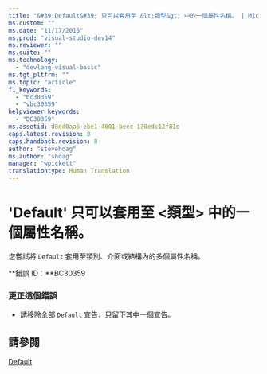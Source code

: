 ```yaml
---
title: "&#39;Default&#39; 只可以套用至 &lt;類型&gt; 中的一個屬性名稱。 | Microsoft Docs"
ms.custom: ""
ms.date: "11/17/2016"
ms.prod: "visual-studio-dev14"
ms.reviewer: ""
ms.suite: ""
ms.technology: 
  - "devlang-visual-basic"
ms.tgt_pltfrm: ""
ms.topic: "article"
f1_keywords: 
  - "bc30359"
  - "vbc30359"
helpviewer_keywords: 
  - "BC30359"
ms.assetid: d8dd0aa6-ebe1-4601-beec-130edc12f81e
caps.latest.revision: 8
caps.handback.revision: 8
author: "stevehoag"
ms.author: "shoag"
manager: "wpickett"
translationtype: Human Translation
---
```

# &#39;Default&#39; 只可以套用至 &lt;類型&gt; 中的一個屬性名稱。
您嘗試將 `Default` 套用至類別、介面或結構內的多個屬性名稱。  
  
 **錯誤 ID︰**BC30359  
  
### 更正這個錯誤  
  
-   請移除全部 `Default` 宣告，只留下其中一個宣告。  
  
## 請參閱  
 [Default](../../visual-basic/language-reference/modifiers/default.md)
